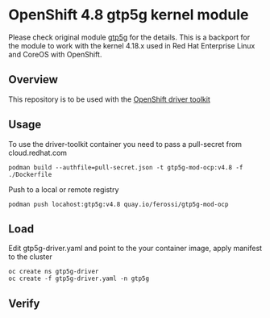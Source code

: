 # OpenShift 4.8 gtp5g kernel module

Please check original module [gtp5g](https://github.com/free5gc/gtp5g) for the details.
This is a backport for the module to work with the kernel 4.18.x used in Red Hat Enterprise Linux and CoreOS with OpenShift.

## Overview

This repository is to be used with the [OpenShift driver toolkit](https://docs.openshift.com/container-platform/4.8/scalability_and_performance/psap-driver-toolkit.html)

## Usage

To use the driver-toolkit container you need to pass a pull-secret from cloud.redhat.com

```
podman build --authfile=pull-secret.json -t gtp5g-mod-ocp:v4.8 -f ./Dockerfile
```

Push to a local or remote registry

```
podman push locahost:gtp5g:v4.8 quay.io/ferossi/gtp5g-mod-ocp
```

## Load

Edit gtp5g-driver.yaml and point to the your container image, apply manifest to the cluster

```
oc create ns gtp5g-driver
oc create -f gtp5g-driver.yaml -n gtp5g
```


## Verify
